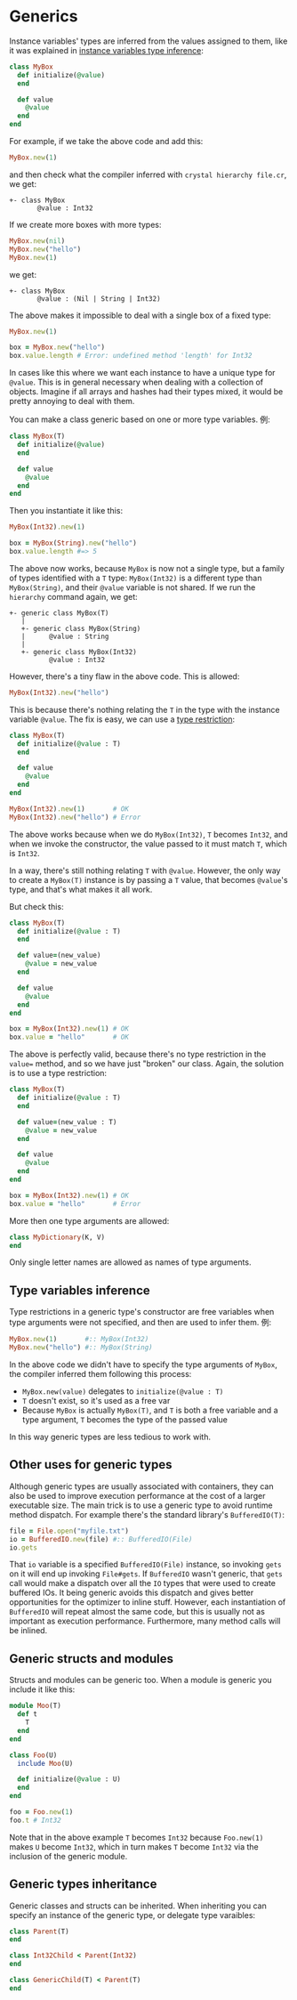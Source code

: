 # Generics

Instance variables' types are inferred from the values assigned to them, like it was explained in [instance variables type inference](instance_variables_type_inference.html):

```ruby
class MyBox
  def initialize(@value)
  end

  def value
    @value
  end
end
```

For example, if we take the above code and add this:

```ruby
MyBox.new(1)
```

and then check what the compiler inferred with `crystal hierarchy file.cr`, we get:

```
+- class MyBox
       @value : Int32
```

If we create more boxes with more types:

```ruby
MyBox.new(nil)
MyBox.new("hello")
MyBox.new(1)
```

we get:

```
+- class MyBox
       @value : (Nil | String | Int32)
```

The above makes it impossible to deal with a single box of a fixed type:

```ruby
MyBox.new(1)

box = MyBox.new("hello")
box.value.length # Error: undefined method 'length' for Int32
```

In cases like this where we want each instance to have a unique type for `@value`. This is in general necessary when dealing with a collection of objects. Imagine if all arrays and hashes had their types mixed, it would be pretty annoying to deal with them.

You can make a class generic based on one or more type variables. 例:

```ruby
class MyBox(T)
  def initialize(@value)
  end

  def value
    @value
  end
end
```

Then you instantiate it like this:

```ruby
MyBox(Int32).new(1)

box = MyBox(String).new("hello")
box.value.length #=> 5
```

The above now works, because `MyBox` is now not a single type, but a family of types identified with a `T` type: `MyBox(Int32)` is a different type than `MyBox(String)`, and their `@value` variable is not shared. If we run the `hierarchy` command again, we get:

```
+- generic class MyBox(T)
   |
   +- generic class MyBox(String)
   |      @value : String
   |
   +- generic class MyBox(Int32)
          @value : Int32
```

However, there's a tiny flaw in the above code. This is allowed:

```ruby
MyBox(Int32).new("hello")
```

This is because there's nothing relating the `T` in the type with the instance variable `@value`. The fix is easy, we can use a [type restriction](type_restrictions.html):

```ruby
class MyBox(T)
  def initialize(@value : T)
  end

  def value
    @value
  end
end

MyBox(Int32).new(1)       # OK
MyBox(Int32).new("hello") # Error
```

The above works because when we do `MyBox(Int32)`, `T` becomes `Int32`, and when we invoke the constructor, the value passed to it must match `T`, which is `Int32`.

In a way, there's still nothing relating `T` with `@value`. However, the only way to create a `MyBox(T)` instance is by passing a `T` value, that becomes `@value`'s type, and that's what makes it all work.

But check this:

```ruby
class MyBox(T)
  def initialize(@value : T)
  end

  def value=(new_value)
    @value = new_value
  end

  def value
    @value
  end
end

box = MyBox(Int32).new(1) # OK
box.value = "hello"       # OK
```

The above is perfectly valid, because there's no type restriction in the `value=` method, and so we have just "broken" our class. Again, the solution is to use a type restriction:

```ruby
class MyBox(T)
  def initialize(@value : T)
  end

  def value=(new_value : T)
    @value = new_value
  end

  def value
    @value
  end
end

box = MyBox(Int32).new(1) # OK
box.value = "hello"       # Error
```

More then one type arguments are allowed:

```ruby
class MyDictionary(K, V)
end
```

Only single letter names are allowed as names of type arguments.

## Type variables inference

Type restrictions in a generic type's constructor are free variables when type arguments were not specified, and then are used to infer them. 例:

```ruby
MyBox.new(1)       #:: MyBox(Int32)
MyBox.new("hello") #:: MyBox(String)
```

In the above code we didn't have to specify the type arguments of `MyBox`, the compiler inferred them following this process:

* `MyBox.new(value)` delegates to `initialize(@value : T)`
* `T` doesn't exist, so it's used as a free var
* Because `MyBox` is actually `MyBox(T)`, and `T` is both a free variable and a type argument, `T` becomes the type of the passed value

In this way generic types are less tedious to work with.

## Other uses for generic types

Although generic types are usually associated with containers, they can also be used to improve execution performance at the cost of a larger executable size. The main trick is to use a generic type to avoid runtime method dispatch. For example there's the standard library's `BufferedIO(T)`:

```ruby
file = File.open("myfile.txt")
io = BufferedIO.new(file) #:: BufferedIO(File)
io.gets
```

That `io` variable is a specified `BufferedIO(File)` instance, so invoking `gets` on it will end up invoking `File#gets`. If `BufferedIO` wasn't generic, that `gets` call would make a dispatch over all the `IO` types that were used to create buffered IOs. It being generic avoids this dispatch and gives better opportunities for the optimizer to inline stuff. However, each instantiation of `BufferedIO` will repeat almost the same code, but this is usually not as important as execution performance. Furthermore, many method calls will be inlined.

## Generic structs and modules

Structs and modules can be generic too. When a module is generic you include it like this:

```ruby
module Moo(T)
  def t
    T
  end
end

class Foo(U)
  include Moo(U)

  def initialize(@value : U)
  end
end

foo = Foo.new(1)
foo.t # Int32
```

Note that in the above example `T` becomes `Int32` because `Foo.new(1)` makes `U` become `Int32`, which in turn makes `T` become `Int32` via the inclusion of the generic module.

## Generic types inheritance

Generic classes and structs can be inherited. When inheriting you can specify an instance of the generic type, or delegate type varaibles:

```ruby
class Parent(T)
end

class Int32Child < Parent(Int32)
end

class GenericChild(T) < Parent(T)
end
```
